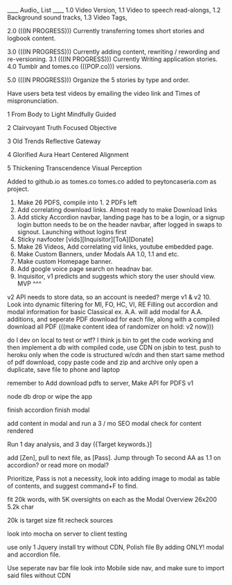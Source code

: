 ____ Audio_ List ____
1.0 Video Version,
1.1 Video to speech read-alongs,
1.2 Background sound tracks,
1.3 Video Tags,

2.0 (((IN PROGRESS))) Currently transferring tomes short stories and logbook content.

3.0 (((IN PROGRESS))) Currently adding content, rewriting / rewording and re-versioning.
3.1 (((IN PROGRESS))) Currently Writing application stories.
4.0 Tumblr and tomes.co (((POP.co))) versions.

5.0 (((IN PROGRESS)))  Organize the 5 stories by type and order.

Have users beta test videos by emailing the video link and Times of mispronunciation.



1 From Body to Light
Mindfully Guided

2 Clairvoyant Truth
Focused Objective

3 Old Trends
Reflective Gateway

4 Glorified Aura
Heart Centered Alignment

5 Thickening Transcendence
Visual Perception

Added to github.io as tomes.co
tomes.co added to peytoncaseria.com as project.


1. Make 26 PDFS, compile into 1. 2 PDFs left
2. Add correlating download links. Almost ready to make Download links
3. Add sticky Accordion navbar, landing page has to be a login, or a signup login button needs to be on the header navbar, after logged in swaps to signout. Launching without logins first
4. Sticky navfooter [vids][Inquisitor][ToA][Donate]
5. Make 26 Videos, Add correlating vid links, youtube embedded page.
6. Make Custom Banners, under Modals AA 1.0, 1.1 and etc.
7. Make custom Homepage banner.
8. Add google voice page search on headnav bar.
9. Inquisitor, v1 predicts and suggests which story the user should view.
MVP ^^^

 v2 API needs to store data, so an account is needed? merge v1 & v2
10. Look into dynamic filtering for MI, FO, HC, VI, RE
Filling out accordion and modal information for basic Classical ex. A.A. will add modal for A.A. additions, and seperate PDF download for each file, along with a compiled download all PDF
(((make content idea of randomizer on hold: v2 now)))

do I dev on local to test or wtf? I think js bin to get the code working and then implement a db with compiled code, use CDN on jsbin to test. push to heroku only when the code is structured w/cdn and then start same method of pdf download, copy paste code and zip and archive only open a duplicate, save file to phone and laptop

remember to Add download pdfs to server, Make API for PDFS v1

node db drop or wipe the app

finish accordion finish modal

add content in modal and run a 3 / mo SEO modal check for content rendered

Run 1 day analysis, and 3 day ({Target keywords.}]

add [Zen], pull to next file, as [Pass]. Jump through To second AA as 1.1 on accordion? or read more on modal?

Prioritize, Pass is not a necessity, look into adding image to modal as table of contents, and suggest command+F to find.

fit 20k words, with 5K oversights on each as the Modal Overview 26x200 5.2k char

20k is target size fit recheck sources

look into mocha on server to client testing

use only 1 Jquery install try without CDN, Polish file By adding ONLY! modal and accordion file.

Use seperate nav bar file look into Mobile side nav, and make sure to import said files without CDN



